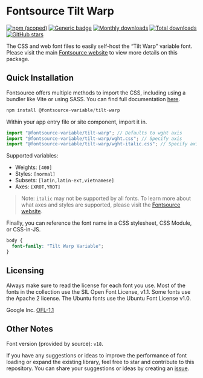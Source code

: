 # Fontsource Tilt Warp

[![npm (scoped)](https://img.shields.io/npm/v/@fontsource-variable/tilt-warp?color=brightgreen)](https://www.npmjs.com/package/@fontsource-variable/tilt-warp) [![Generic badge](https://img.shields.io/badge/fontsource-passing-brightgreen)](https://github.com/fontsource/fontsource) [![Monthly downloads](https://badgen.net/npm/dm/@fontsource-variable/tilt-warp)](https://github.com/fontsource/fontsource) [![Total downloads](https://badgen.net/npm/dt/@fontsource-variable/tilt-warp)](https://github.com/fontsource/fontsource) [![GitHub stars](https://img.shields.io/github/stars/fontsource/fontsource.svg?style=social&label=Star)](https://github.com/fontsource/fontsource/stargazers)

The CSS and web font files to easily self-host the “Tilt Warp” variable font. Please visit the main [Fontsource website](https://fontsource.org/fonts/tilt-warp) to view more details on this package.

## Quick Installation

Fontsource offers multiple methods to import the CSS, including using a bundler like Vite or using SASS. You can find full documentation [here](https://fontsource.org/docs/getting-started/introduction).

```javascript
npm install @fontsource-variable/tilt-warp
```

Within your app entry file or site component, import it in.

```javascript
import "@fontsource-variable/tilt-warp"; // Defaults to wght axis
import "@fontsource-variable/tilt-warp/wght.css"; // Specify axis
import "@fontsource-variable/tilt-warp/wght-italic.css"; // Specify axis and style
```

Supported variables:
- Weights: `[400]`
- Styles: `[normal]`
- Subsets: `[latin,latin-ext,vietnamese]`
- Axes: `[XROT,YROT]`

> Note: `italic` may not be supported by all fonts. To learn more about what axes and styles are supported, please visit the [Fontsource website](https://fontsource.org/fonts/tilt-warp).

Finally, you can reference the font name in a CSS stylesheet, CSS Module, or CSS-in-JS.

```css
body {
  font-family: "Tilt Warp Variable";
}
```

## Licensing
Always make sure to read the license for each font you use. Most of the fonts in the collection use the SIL Open Font License, v1.1. Some fonts use the Apache 2 license. The Ubuntu fonts use the Ubuntu Font License v1.0.

Google Inc.
[OFL-1.1](http://scripts.sil.org/OFL)

## Other Notes
Font version (provided by source): `v18`.

If you have any suggestions or ideas to improve the performance of font loading or expand the existing library, feel free to star and contribute to this repository. You can share your suggestions or ideas by creating an [issue](https://github.com/fontsource/fontsource/issues).